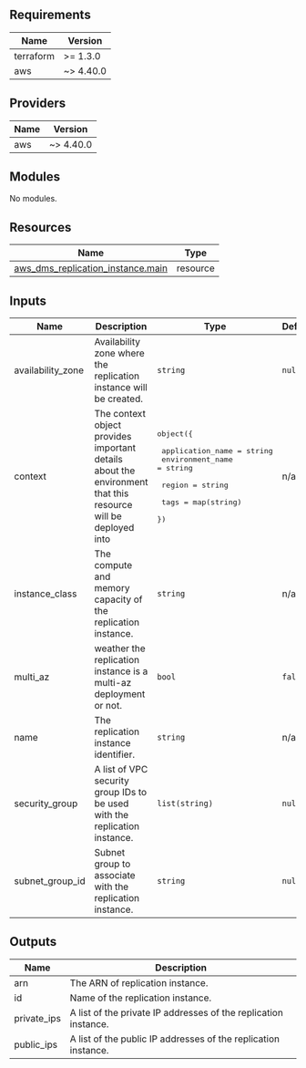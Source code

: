 [comment]: # (BEGIN_TF_DOCS)

## Requirements

| Name | Version |
|------|---------|
| terraform | >= 1.3.0 |
| aws | ~> 4.40.0 |

## Providers

| Name | Version |
|------|---------|
| aws | ~> 4.40.0 |

## Modules

No modules.

## Resources

| Name | Type |
|------|------|
| [aws_dms_replication_instance.main](https://registry.terraform.io/providers/hashicorp/aws/latest/docs/resources/dms_replication_instance) | resource |

## Inputs

| Name | Description | Type | Default | Required |
|------|-------------|------|---------|:--------:|
| availability\_zone | Availability zone where the replication instance will be created. | `string` | `null` | no |
| context | The context object provides important details about the environment that this resource will be deployed into | <pre>object({<br><br>    application_name = string<br>    environment_name = string<br><br>    region = string<br><br>    tags = map(string)<br>  })</pre> | n/a | yes |
| instance\_class | The compute and memory capacity of the replication instance. | `string` | n/a | yes |
| multi\_az | weather the replication instance is a multi-az deployment or not. | `bool` | `false` | no |
| name | The replication instance identifier. | `string` | n/a | yes |
| security\_group | A list of VPC security group IDs to be used with the replication instance. | `list(string)` | `null` | no |
| subnet\_group\_id | Subnet group to associate with the replication instance. | `string` | `null` | no |

## Outputs

| Name | Description |
|------|-------------|
| arn | The ARN of replication instance. |
| id | Name of the replication instance. |
| private\_ips | A list of the private IP addresses of the replication instance. |
| public\_ips | A list of the public IP addresses of the replication instance. |

[comment]: # (END_TF_DOCS)